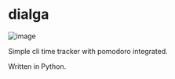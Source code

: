 # dialga

![image](https://64.media.tumblr.com/dfcbfd287ddd4337a7b1fa1030fca82a/tumblr_mgwp9pZ7Wj1rg5ze8o1_500.gif)

Simple cli time tracker with pomodoro integrated.

Written in Python.
